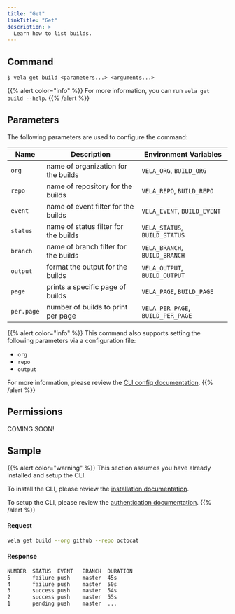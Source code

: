 ```yaml
---
title: "Get"
linkTitle: "Get"
description: >
  Learn how to list builds.
---
```


## Command

```
$ vela get build <parameters...> <arguments...>
```

{{% alert color="info" %}}
For more information, you can run `vela get build --help`.
{{% /alert %}}

## Parameters

The following parameters are used to configure the command:

| Name       | Description                          | Environment Variables             |
| ---------- | ------------------------------------ | --------------------------------- |
| `org`      | name of organization for the builds  | `VELA_ORG`, `BUILD_ORG`           |
| `repo`     | name of repository for the builds    | `VELA_REPO`, `BUILD_REPO`         |
| `event`    | name of event filter for the builds  | `VELA_EVENT`, `BUILD_EVENT`       |
| `status`   | name of status filter for the builds | `VELA_STATUS`, `BUILD_STATUS`     |
| `branch`   | name of branch filter for the builds | `VELA_BRANCH`, `BUILD_BRANCH`     |
| `output`   | format the output for the builds     | `VELA_OUTPUT`, `BUILD_OUTPUT`     |
| `page`     | prints a specific page of builds     | `VELA_PAGE`, `BUILD_PAGE`         |
| `per.page` | number of builds to print per page   | `VELA_PER_PAGE`, `BUILD_PER_PAGE` |

{{% alert color="info" %}}
This command also supports setting the following parameters via a configuration file:

- `org`
- `repo`
- `output`

For more information, please review the [CLI config documentation](/docs/reference/cli/config/).
{{% /alert %}}

## Permissions

COMING SOON!

## Sample

{{% alert color="warning" %}}
This section assumes you have already installed and setup the CLI.

To install the CLI, please review the [installation documentation](/docs/reference/cli/install/).

To setup the CLI, please review the [authentication documentation](/docs/reference/cli/authentication/).
{{% /alert %}}

#### Request

```sh
vela get build --org github --repo octocat
```

#### Response

```sh
NUMBER  STATUS  EVENT   BRANCH  DURATION
5       failure push    master  45s
4       failure push    master  50s
3       success push    master  54s
2       success push    master  55s
1       pending push    master  ...
```
